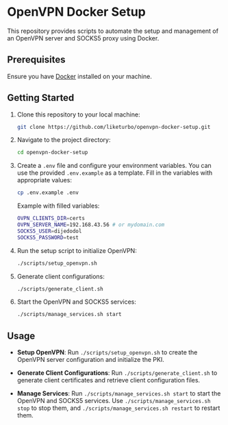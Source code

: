# OpenVPN Docker Setup

This repository provides scripts to automate the setup and management of an OpenVPN server and SOCKS5 proxy using Docker.

## Prerequisites

Ensure you have [Docker](https://www.docker.com/get-started/) installed on your machine.

## Getting Started

1. Clone this repository to your local machine:

   ```bash
   git clone https://github.com/liketurbo/openvpn-docker-setup.git
   ```

2. Navigate to the project directory:

   ```bash
   cd openvpn-docker-setup
   ```

3. Create a `.env` file and configure your environment variables. You can use the provided `.env.example` as a template. Fill in the variables with appropriate values:

   ```bash
   cp .env.example .env
   ```

   Example with filled variables:

   ```bash
   OVPN_CLIENTS_DIR=certs
   OVPN_SERVER_NAME=192.168.43.56 # or mydomain.com
   SOCKS5_USER=dijedodol
   SOCKS5_PASSWORD=test
   ```

4. Run the setup script to initialize OpenVPN:

   ```bash
   ./scripts/setup_openvpn.sh
   ```

5. Generate client configurations:

   ```bash
   ./scripts/generate_client.sh
   ```

6. Start the OpenVPN and SOCKS5 services:

   ```bash
   ./scripts/manage_services.sh start
   ```

## Usage

- **Setup OpenVPN**: Run `./scripts/setup_openvpn.sh` to create the OpenVPN server configuration and initialize the PKI.

- **Generate Client Configurations**: Run `./scripts/generate_client.sh` to generate client certificates and retrieve client configuration files.

- **Manage Services**: Run `./scripts/manage_services.sh start` to start the OpenVPN and SOCKS5 services. Use `./scripts/manage_services.sh stop` to stop them, and `./scripts/manage_services.sh restart` to restart them.
